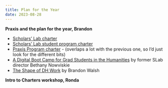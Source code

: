 ```yaml
---
title: Plan for the Year
date: 2023-08-28
---
```


**Praxis and the plan for the year, Brandon**
* [Scholars’ Lab charter](https://scholarslab.lib.virginia.edu/charter/)
* [Scholars’ Lab student program charter](http://scholarslab.lib.virginia.edu/student-programs-charter/)
* [Praxis Program charter](http://praxis.scholarslab.org/charter/) - (overlaps a lot with the previous one, so I’d just look for the different bits)
* [A Digital Boot Camp for Grad Students in the Humanities](https://www.chronicle.com/article/A-Digital-Boot-Camp-for-Grad/131665/) by former SLab director Bethany Nowviskie
* [The Shape of DH Work](https://scholarslab.lib.virginia.edu/blog/the-shape-of-dh-work/) by Brandon Walsh

**Intro to Charters workshop, Ronda**